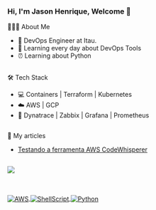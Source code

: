 ### Hi, I'm Jason Henrique, Welcome 👋 

👨🏻‍💻 About Me

- 💼  DevOps Engineer at Itau.
- 🌱  Learning every day about DevOps Tools
- ⏰  Learning about Python

##

🛠 Tech Stack

- 💻  Containers | Terraform | Kubernetes 
- ☁️   AWS | GCP 
- 🔎  Dynatrace | Zabbix | Grafana | Prometheus

##

:pencil: My articles

- [Testando a ferramenta AWS CodeWhisperer](https://jjasonhenrique.me/2023/01/28/testando-a-ferramenta-aws-codewhisperer/)


##

<div>
  <a href="https://github.com/jjasonhenrique">
  <img height"180em" src="https://github-readme-stats.vercel.app/api?username=jjasonhenrique&show_icons=true&theme=dark&count_private=true"/>
</div>

## 
 
<div style="display: inline_block"><br>
  <img align="center" alt="AWS" src="https://img.shields.io/badge/Amazon_AWS-232F3E?style=for-the-badge&logo=amazon-aws&logoColor=white">
  <img align="center" alt="ShellScript" src="https://img.shields.io/badge/Shell_Script-121011?style=for-the-badge&logo=gnu-bash&logoColor=white">
  <img align="center" alt="Python" src="https://img.shields.io/badge/Python-3776AB?style=for-the-badge&logo=python&logoColor=white">
  
</div>

  

